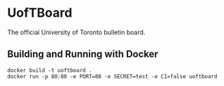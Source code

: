 # UofTBoard
The official University of Toronto bulletin board.

## Building and Running with Docker
```
docker build -t uoftboard .
docker run -p 80:80 -e PORT=80 -e SECRET=test -e CI=false uoftboard
```